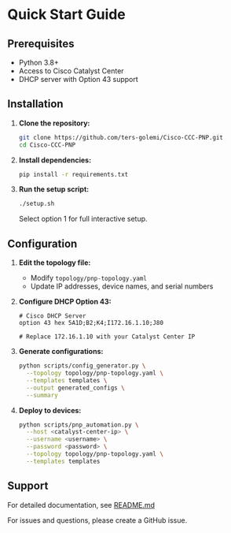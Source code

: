 # Quick Start Guide

## Prerequisites
- Python 3.8+
- Access to Cisco Catalyst Center
- DHCP server with Option 43 support

## Installation

1. **Clone the repository:**
   ```bash
   git clone https://github.com/ters-golemi/Cisco-CCC-PNP.git
   cd Cisco-CCC-PNP
   ```

2. **Install dependencies:**
   ```bash
   pip install -r requirements.txt
   ```

3. **Run the setup script:**
   ```bash
   ./setup.sh
   ```
   Select option 1 for full interactive setup.

## Configuration

1. **Edit the topology file:**
   - Modify `topology/pnp-topology.yaml` 
   - Update IP addresses, device names, and serial numbers

2. **Configure DHCP Option 43:**
   ```
   # Cisco DHCP Server
   option 43 hex 5A1D;B2;K4;I172.16.1.10;J80
   
   # Replace 172.16.1.10 with your Catalyst Center IP
   ```

3. **Generate configurations:**
   ```bash
   python scripts/config_generator.py \
     --topology topology/pnp-topology.yaml \
     --templates templates \
     --output generated_configs \
     --summary
   ```

4. **Deploy to devices:**
   ```bash
   python scripts/pnp_automation.py \
     --host <catalyst-center-ip> \
     --username <username> \
     --password <password> \
     --topology topology/pnp-topology.yaml \
     --templates templates
   ```

## Support

For detailed documentation, see [README.md](README.md)

For issues and questions, please create a GitHub issue.